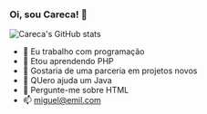 ### Oi, sou Careca! 👋

![Careca's GitHub stats](https://github-readme-stats.vercel.app/api?username=josemiguelmachado02&dracula)

- 🔭 Eu trabalho com programação
- 🌱 Etou aprendendo PHP
- 👯 Gostaria de uma parceria em projetos novos
- 🤔 QUero ajuda um Java
- 💬 Pergunte-me sobre HTML
- 📫 miguel@emil.com
